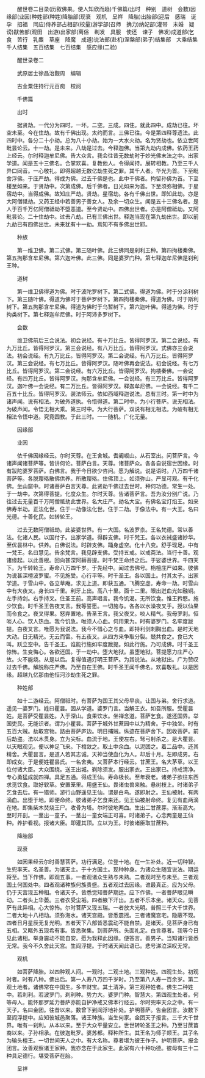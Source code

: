 <!-- { "loadSidebar": true } -->
　　醒世卷二目录(历叙佛果。使人知欣而趋)千佛篇(出时　种别　道树　会数)因缘部(业因)种姓部(种姓)降胎部(现衰　观机　呈祥　降胎)出胎部(迎后　感瑞　诞孕　招福　同应)侍养部占相部(校量)游学部(召师　捔力)纳妃部(灌带　末婚　疑谤)猒苦部(观田　出游)出家部(离俗　剃发　具服　使还　谏子　佛发)成道部(乞食　苦行　乳麋　草座　降魔　成道)说法部(赴机)涅槃部(弟子)结集部　大乘结集　千人结集　五百结集　七百结集　感应缘(二验)

　　醒世录卷二

　　武原居士徐昌治觐周　编辑

　　古金粟住持行元百痴　校阅

　　千佛篇

　　出时

　　据贤劫。一代分为四时。一坏。二空。三成。四住。就此四中。成劫已往。坏空未至。今在住劫。故有千佛出现。太约而言。三佛已往。今是第四释尊遗法。此四时中。各分二十小劫。总为八十小劫。始为一大水火劫。名为贤劫也。依立世阿毗昙论云。十一劫。是未来。八劫是过去。今释迦佛。当第九劫内成佛。依药王药上经云。尔时释迦牟尼佛。告大众言。我会往昔无数劫时于妙光佛末法之中。出家学道。闻是五十三佛名。合掌欢喜。复教他人。令得闻持。展转相教。乃至三千人异口同音。一心敬礼。即得超越无数亿劫生死之罪。其千人者。华光为首。下至毗舍浮佛。于庄严劫。得成为佛。过去千佛是也。此中千佛者。拘留孙佛为首。下至楼至如来。于贤劫中。次第成佛。后千佛者。日光如来为首。下至须弥相佛。于星宿劫中。当得成佛。故知庄严劫。贤劫。星宿劫。各有千佛出世。即知此劫。亦是大阿僧祗劫。又药王经中若善男子善女人。及余一切众生。闻是五十三佛名者。是人于百千万亿阿僧祗劫不堕恶道。至今贤劫中。四佛出世者。亦是阿僧祗劫。又阿毗昙论。二十住劫中。过去八劫。已有三佛出世。释迦当现在第九劫出世。即以前九劫已有四佛出世。未来犹有十一劫。焉知不有多佛出世耶。

　　种族

　　第一维卫佛。第二式佛。第三随叶佛。此三佛同是刹利王种。第四拘楼秦佛。第五拘那含牟尼佛。第六迦叶佛。此三佛。同是婆罗门种。第七释迦牟尼佛是刹利王种。

　　道树

　　第一维卫佛得道为佛。时于波陀罗树下。第二式佛。得道为佛。时于分涂利树下。第三随叶佛。得道为佛时于菩萨罗树下。第四拘楼秦佛。得道为佛。时于斯利树下。第五拘那含牟尼佛。得道为佛时于乌暂树下。第六迦叶佛。得道为佛。时于拘类树下。第七释迦牟尼佛。时于阿沛多罗树下。

　　会数

　　维卫佛前后三会说法。初会说经。有十万比丘。皆得阿罗汉。第二会说经。有九万比丘。皆得阿罗汉。第三会说经。有八万比丘。皆得阿罗汉。式佛亦三会说法。初会说经。有九万比丘。皆得阿罗汉。第二会说经。有八万比丘。皆得阿罗汉。第三会说经。有七万比丘。皆得阿罗汉。随叶佛再会说法。初会说经。有七万比丘。皆得阿罗汉。第二会说经。有六万比丘。皆得阿罗汉。拘楼秦佛。一会说经。有四万比丘。皆得阿罗汉。拘那含牟尼佛。一会说经。有三万比丘。皆得阿罗汉。迦叶佛一会说经。有二万比丘。皆得阿罗汉。释迦牟尼佛。一会说经。有千二百五十比丘。皆得阿罗汉。装法师云。依如西域释迦说法。总有三时。第一时中为诸声闻。说有相法。为破外道执。令悟得道。第二时中。为小行菩萨。说无相法。为破声闻。令悟无相大乘。第三时中。为大行菩萨。双说有相无相法。为破有相无相法令悟中道。究竟圆教。于此三时。一一随机。广化无量。

　　因缘部

　　业因

　　依千佛因缘经云。尔时天尊。在王舍城。耆阇崛山。从石室出。问菩萨言。今诸声闻诸菩萨等。皆讲何论。菩萨白言。天尊。诸菩萨众。各各自说宿世因缘。时有跋陀婆罗菩萨。白佛言。我于今日欲少咨问。愿为解说。说是语时。八万四千诸菩萨等。各脱璎珞散佛供养。所散璎珞。住佛顶上。如须弥山。严显可观。有千化佛。坐山窟中。时诸菩萨白言天尊。此贤劫千佛过去世时。种何功德。常生一处。于一劫中。次第得菩提。化度众生。尔时天尊。告诸菩萨言。吾为汝分别广说。乃往过去无量百千万阿僧祗劫此世界。名大庄严。劫名大宝。有佛名宝灯焰王。如来佛寿半劫。正法化世。住于一劫像法化世。住于二劫。于像法中。有一大王。名曰光德。十善化民。如转轮王。

　　过去无数阿僧祗劫。此娑婆世界。有一大国。名波罗柰。王名梵德。常以善法。化诸人民。以国付子。出家学道。得辟支佛。时千梵王。各以衣裓盛诸妙华。至优昙林中。供养。白佛说法。时辟支佛。踊身虚空。化十八变。舒手现足。中有一梵王。名曰慧见。告余梵言。我见辟支佛。受持五戒。以戒斋法。当行十善。观诸缘起。以此善根。回向甚深阿耨菩提。时千梵王命终之后。于娑婆世界。千四天下。为千转轮王。寿命八万四千岁。于先经中。闻过去佛号。栴檀庄严如来。彼佛为说甚深檀波罗蜜。不见施受。心行平等。时千圣王。各以国土。付其太子。出家学道。于雪山中。各立草庵。求无上道。即获五通。飞腾空虚。寿命一劫。时雪山中有大夜叉。身长四千里。利牙上出。高八十里。面十二里。眼出迸血光如融铜。左手持剑。右手持叉。住圣王前。高声唱言。我今饥渴。无所饮食。惟王矜愍。施少饮食。时千圣王告夜叉言。我等誓愿。一切施与。各各以水澡夜叉手。授以仙果而令食之。夜叉得果。怒弃置地。告圣王言。我父夜叉。啖人精气。我母罗刹。恒啖人心。饮人热血。我今饥急。唯须人心血。何用果为。时有婆罗门。名牢度跋提。白夜叉言。唯愿为我说法。我今不惜心之与血。即持利剑刺胸出血。是时天地大动。日无精光。无云而雷。有五夜叉。从四方来争取分裂。兢共食之。食已大叫。跃立空中。告千圣王。谁能行施如牢度跋提。如此行施。乃可成佛。时千圣王惊怖。生变悔心。各欲还国。于一劫中。堕大地狱。虽堕地狱。菩提愿力庄严心故。火不能烧。从是以后。复得值遇灯明王菩萨。为其说法。从地狱出。广为赞叹过去千佛。解脱称庄严佛。乃至自在王佛。时千圣王闻千佛名。欢喜敬礼。以是因缘。超越九亿那由他恒河沙劫生死之罪。

　　种姓部

　　如十二游经云。阿僧祗时。有菩萨为国王其父母早丧。让国与弟。舍行求道。遥见一婆罗门。姓曰瞿昙。因从学道。婆罗门言。当解王衣。如吾所服。受瞿昙姓。是菩萨受瞿昙姓。入于深山。食果饮水。坐禅念道。菩萨乞食。遂还国界。举国吏民。无能识者。谓为小瞿昙。菩萨于城外甘蔗园中以为精舍。于中独坐。时有五百大贼。劫取宫物。路由菩萨庐边。明日捕贼。纵迹在菩萨舍下。因收菩萨。前后劫盗。法以木贯身。立为尖标。血流于地。王使左右。弩弓射杀之。是大瞿昙。以天眼观见。便以神足飞来。下棺敛之。取土中余血。以泥团之。着二品中。还其精舍。大瞿昙言。是道人若其志诚。天神当使血化为人。却后十月。左即成男。右即成女。于是便姓瞿昙氏。一名舍夷。又菩萨本行经云。甘蔗王。名大茅草。以王位付诸大臣。大众围绕。送王出城。剃除须发。服出家衣。王出家已。持戒清净。专心勇猛成就四禅。具足五通。得成王仙。寿命极长。至年衰老。诸弟子欲往东西求觅饮食。取好软草。安置笼里。用盛王仙。畏诸虫兽来触。悬树枝上。时诸弟子乞食去后。有一猎师。游行山野遥见王仙。谓是白鸟。遂即射之。王仙被射。有两滴血。出堕于地。即便命终。彼诸弟子乞食来还。见王仙被射命终。复见有血两滴在地。即集柴木焚烧王尸。收骨为塔。尔时彼地两血。生出二甘蔗芽。渐渐高大。至时开剖。一茎出一童子。一茎出一童女端正可喜。时诸弟子。心念两童是王仙种。养护看视。报诸大臣。即灌其顶。立以为王。时彼诸臣取甘蔗种。

　　降胎部

　　现衰

　　如因果经云尔时善慧菩萨。功行满足。位登十地。在一生补处。近一切种智。生兜率天。名圣善。为诸天主。于十方国土。现种种身。为诸众生随宜说法。期运将至。当下作佛。即观五事。一者观诸众生熟与未熟。二者观时至与未至。三者观国土何国处中。四者观诸种族何族贵盛。五者观过去因缘。谁最真正。应为父母。仍于天宫现五种相。令诸天子。皆悉觉知菩萨期运。应下作佛。一者菩萨眼见瞬动。二者头上华萎。三者衣受尘垢。四者腋下汗出。五者不乐本坐。诸天众。见菩萨有此异相。心大惊怖。尔时菩萨又现五瑞。一者放大光明。普照三千大千世界。二者大地十八相动。须弥海水。诸天宫殿。皆悉震摇。三者诸魔宫宅。隐蔽不现。四者日月星辰无复光明。五者天下八部皆悉震动不能自禁。是诸天。见菩萨身已有五相。又睹外五现希有事。皆悉聚集。到菩萨所。头面礼足。白言尊者。我等今日见此诸相。举身震动不能自安。愿为我释此因缘。便答言。善男子。当知诸行皆悉无常。我今不久舍此天宫。生阎浮提。于时诸天闻此语已。悲号涕泣深叹无常。

　　观机

　　如菩萨降胎。以四种观人间。一观时。二观土地。三观种姓。四观生处。初观时者。时有八种。佛出后。第一人寿八万四千岁时。乃至第八人寿一百余岁。第二观土地者。诸佛常在中国生。多丰财宝。其土清净。第三观种姓者。佛生二种姓中。若刹利。若波罗门。刹利种。势力大。婆罗门种。智慧大。第四观生处者。何等母人。能怀那罗延力菩萨亦能自护净戒又佛本行经云。尔时兜率天众之中。有一天子。名曰金团。往昔以来。数曾下到阎浮地补处。护明菩萨。告金团言。汝数下至阎浮提中。应知彼城邑聚落。诸王种族。当生何家。金团天子报言。三千大千世界。唯有一刹利。从本以来。至于大众平量安立。世世转轮圣王之种。乃至甘蔗苗裔以来。子孙相承。在彼迦毗罗。婆苏都。释种所生。其王名为师子颊王。其子名为输头檀王。一切世间天人之中。有大名称。尊者堪为彼王作子。护明菩萨。报金团言。汝善观察诸王家种。我亦念在于此家生。此家有六十种功德。彼母有三十二种具足德行。堪受菩萨在胎。

　　呈祥

